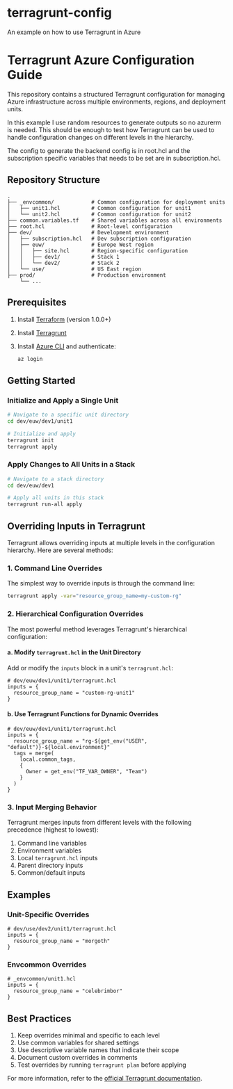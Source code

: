 # terragrunt-config
An example on how to use Terragrunt in Azure

# Terragrunt Azure Configuration Guide

This repository contains a structured Terragrunt configuration for managing Azure infrastructure across multiple environments, regions, and deployment units.

In this example I use random resources to generate outputs so no azurerm is needed. This should be enough to test how Terragrunt can be used to handle configuration changes on different levels in the hierarchy.

The config to generate the backend config is in root.hcl and the subscription specific variables that needs to be set are in subscription.hcl.

## Repository Structure

```
.
├── _envcommon/            # Common configuration for deployment units
│   ├── unit1.hcl          # Common configuration for unit1
│   └── unit2.hcl          # Common configuration for unit2
├── common.variables.tf    # Shared variables across all environments
├── root.hcl               # Root-level configuration
├── dev/                   # Development environment
│   ├── subscription.hcl   # Dev subscription configuration
│   ├── euw/               # Europe West region
│   │   ├── site.hcl       # Region-specific configuration
│   │   ├── dev1/          # Stack 1
│   │   └── dev2/          # Stack 2
│   └── use/               # US East region
├── prod/                  # Production environment
    └── ...
```

## Prerequisites

1. Install [Terraform](https://www.terraform.io/downloads.html) (version 1.0.0+)
2. Install [Terragrunt](https://terragrunt.gruntwork.io/docs/getting-started/install/)
3. Install [Azure CLI](https://docs.microsoft.com/en-us/cli/azure/install-azure-cli) and authenticate:

   ```bash
   az login
   ```

## Getting Started

### Initialize and Apply a Single Unit

```bash
# Navigate to a specific unit directory
cd dev/euw/dev1/unit1

# Initialize and apply
terragrunt init
terragrunt apply
```

### Apply Changes to All Units in a Stack

```bash
# Navigate to a stack directory
cd dev/euw/dev1

# Apply all units in this stack
terragrunt run-all apply
```

## Overriding Inputs in Terragrunt

Terragrunt allows overriding inputs at multiple levels in the configuration hierarchy. Here are several methods:

### 1. Command Line Overrides

The simplest way to override inputs is through the command line:

```bash
terragrunt apply -var="resource_group_name=my-custom-rg"
```

### 2. Hierarchical Configuration Overrides

The most powerful method leverages Terragrunt's hierarchical configuration:

#### a. Modify `terragrunt.hcl` in the Unit Directory

Add or modify the `inputs` block in a unit's `terragrunt.hcl`:

```hcl
# dev/euw/dev1/unit1/terragrunt.hcl
inputs = {
  resource_group_name = "custom-rg-unit1"
}
```

#### b. Use Terragrunt Functions for Dynamic Overrides

```hcl
# dev/euw/dev1/unit1/terragrunt.hcl
inputs = {
  resource_group_name = "rg-${get_env("USER", "default")}-${local.environment}"
  tags = merge(
    local.common_tags,
    {
      Owner = get_env("TF_VAR_OWNER", "Team")
    }
  )
}
```

### 3. Input Merging Behavior

Terragrunt merges inputs from different levels with the following precedence (highest to lowest):

1. Command line variables
2. Environment variables
3. Local `terragrunt.hcl` inputs
4. Parent directory inputs
5. Common/default inputs

## Examples

### Unit-Specific Overrides

```hcl
# dev/use/dev2/unit1/terragrunt.hcl
inputs = {
  resource_group_name = "morgoth"
}
```

### Envcommon Overrides

```hcl
# _envcommon/unit1.hcl
inputs = {
  resource_group_name = "celebrimbor"
}
```

## Best Practices

1. Keep overrides minimal and specific to each level
2. Use common variables for shared settings
3. Use descriptive variable names that indicate their scope
4. Document custom overrides in comments
5. Test overrides by running `terragrunt plan` before applying

For more information, refer to the [official Terragrunt documentation](https://terragrunt.gruntwork.io/).
